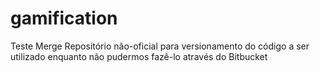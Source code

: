 # gamification

Teste Merge
Repositório não-oficial para versionamento do código a ser utilizado enquanto não pudermos fazê-lo através do Bitbucket
